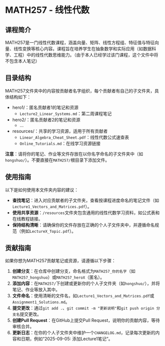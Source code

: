 # MATH257 - 线性代数

## 课程简介

MATH257是一门线性代数课程，涵盖向量、矩阵、线性方程组、特征值与特征向量、线性变换等核心内容。课程旨在培养学生在抽象数学和实际应用（如数据科学、工程）中的线性代数思维能力。（由于本人已经学过该门课程，这个文件中将不包含本人笔记）

## 目录结构

MATH257文件夹中的内容按贡献者名字组织，每个贡献者有自己的子文件夹，具体结构如下：

- hero1/：匿名贡献者1的笔记和资源
  - `Lecture2_Linear_Systems.md`：第二周课程笔记
- hero2/：匿名贡献者2的笔记和资源
  - ...
- resources/：共享的学习资源，适用于所有贡献者
  - `Linear_Algebra_Cheat_Sheet.pdf`：线性代数公式速查表
  - `Online_Tutorials.md`：在线学习资源链接

**注意**：请将你的笔记、作业等文件存放在以你名字命名的子文件夹中（如`hongshuo/`）。不要直接在`MATH257/`根目录下添加文件。

## 使用指南

以下是如何使用本文件夹内容的建议：

- **查找笔记**：进入对应贡献者的子文件夹，查看按课程进度命名的笔记文件（如`Lecture1_Vectors_and_Matrices.pdf`）。
- **使用共享资源**：`/resources`文件夹包含通用的线性代数学习资料，如公式表和在线教程链接。
- **保持结构清晰**：请确保你的文件存放在正确的个人子文件夹中，并遵循命名规范（例如`LectureX_Topic.pdf`）。

## 贡献指南

如果你想为MATH257贡献笔记或资源，请遵循以下步骤：

1. **创建分支**：在仓库中创建分支，命名格式为`MATH257_你的名字`（如`MATH257_hongshuo`）或`MATH257_heroX`（匿名）。
2. **添加内容**：在`MATH257/`下创建或更新你的个人子文件夹（如`hongshuo/`），并将笔记、作业等放入其中。
3. **文件命名**：使用清晰的文件名，如`Lecture1_Vectors_and_Matrices.pdf`或`Assignment1_Solutions.md`。
4. **提交更改**：通过`git add .`、`git commit -m "更新说明"`和`git push origin 分支名`提交更改。
5. **创建Pull Request**：在GitHub上提交Pull Request，说明你的贡献内容，等待审核合并。
6. **更新日志**：在你的个人子文件夹中维护一个`CHANGELOG.md`，记录每次更新的内容和日期，例如“2025-09-05: 添加Lecture1笔记”。